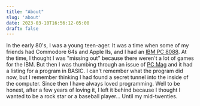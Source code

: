```yaml
---
title: "About"
slug: 'about'
date: 2023-03-10T16:56:12-05:00
draft: false
---
```



In the early 80's, I was a young teen-ager. It was a time when some of my
friends had Commodore 64s and Apple IIs, and I had an
[IBM PC 8088](https://en.wikipedia.org/wiki/IBM_Personal_Computer).  At the time, I thought I was "missing out"
because there weren't a lot of games for the IBM. But then I was thumbing
through an issue of [PC
Mag](https://archive.org/search?query=subject%3A%22PC+Mag%22) and it had a
listing for a program in BASIC.  I can't remember what the program did now, but
I remember thinking I had found a secret tunnel into the inside of the computer.
Since then I have always loved programming.  Well to be honest, after a few
years of loving it, I left it behind because I thought I wanted to be a rock
star or a baseball player... Until my mid-twenties.
